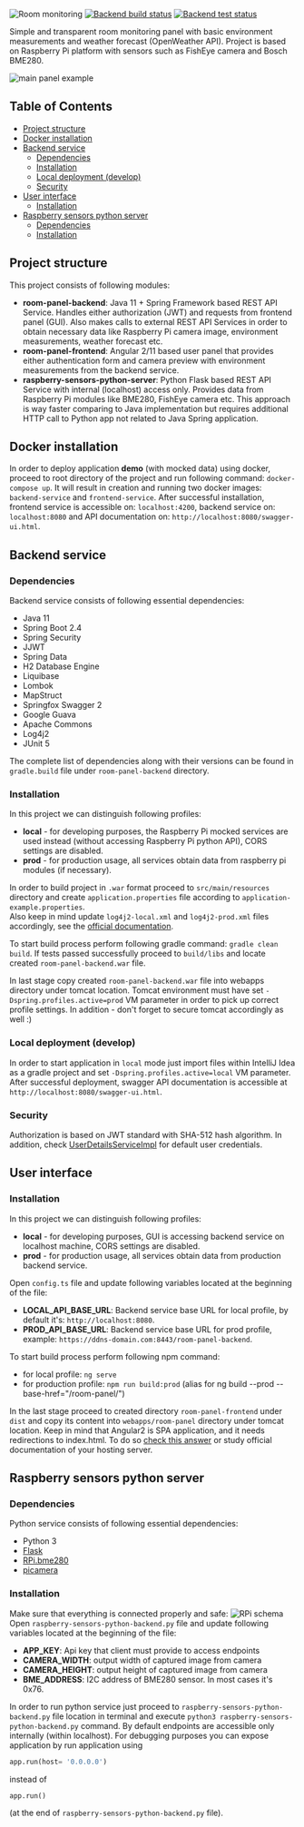 ![Room monitoring](./_example/logo.png)
[![Backend build status](https://github.com/LukaszBlasiak/smart-home/workflows/backend-build/badge.svg)](https://github.com/LukaszBlasiak/smart-home/actions)
[![Backend test status](https://github.com/LukaszBlasiak/smart-home/workflows/backend-test/badge.svg)](https://github.com/LukaszBlasiak/smart-home/actions)

Simple and transparent room monitoring panel with basic environment measurements and weather forecast (OpenWeather API). 
Project is based on Raspberry Pi platform with sensors such as FishEye camera and Bosch BME280.

![main panel example](./_example/preview.png)


## Table of Contents
- [Project structure](#project-structure)
- [Docker installation](#docker-installation)
- [Backend service](#backend-service)
  - [Dependencies](#dependencies)
  - [Installation](#installation)
  - [Local deployment (develop)](#local-deployment-develop)
  - [Security](#security)
- [User interface](#user-interface)
  - [Installation](#installation)
- [Raspberry sensors python server](#raspberry-sensors-python-server)
  - [Dependencies](#dependencies)
  - [Installation](#installation)

## Project structure

This project consists of following modules:
* **room-panel-backend**: Java 11 + Spring Framework based REST API Service. Handles either authorization (JWT) and requests from 
  frontend panel (GUI). Also makes calls to external REST API Services in order to obtain necessary data like Raspberry 
  Pi camera image, environment measurements, weather forecast etc.
* **room-panel-frontend**:  Angular 2/11 based user panel that provides either authentication form and camera 
  preview with environment measurements from the backend service.
* **raspberry-sensors-python-server**: Python Flask based REST API Service with internal (localhost) access only. Provides data 
 from Raspberry Pi modules like BME280, FishEye camera etc. This approach is way faster comparing to Java implementation 
  but requires additional HTTP call to Python app not related to Java Spring application.

## Docker installation
In order to deploy application <b>demo</b> (with mocked data) using docker, proceed to root directory of the project and run following command: 
`docker-compose up`. It will result in creation and running two docker images: `backend-service` and `frontend-service`. 
After successful installation, frontend service is accessible on: `localhost:4200`, backend service on: `localhost:8080`
and API documentation on: `http://localhost:8080/swagger-ui.html`.

## Backend service
### Dependencies
Backend service consists of following essential dependencies:
* Java 11
* Spring Boot 2.4
* Spring Security
* JJWT
* Spring Data
* H2 Database Engine
* Liquibase
* Lombok
* MapStruct
* Springfox Swagger 2
* Google Guava
* Apache Commons
* Log4j2
* JUnit 5

The complete list of dependencies along with their versions can be found in `gradle.build` file under 
`room-panel-backend` directory.
### Installation
In this project we can distinguish following profiles:
* **local** - for developing purposes, the Raspberry Pi mocked services are used instead (without accessing Raspberry Pi 
  python API), CORS settings are disabled.
* **prod** - for production usage, all services obtain data from raspberry pi modules (if necessary).  

In order to build project in `.war` format proceed to `src/main/resources` directory and create `application.properties` 
file according to `application-example.properties`.  
Also keep in mind update `log4j2-local.xml` and `log4j2-prod.xml` files accordingly, see the 
[official documentation](https://logging.apache.org/log4j/2.x/manual/configuration.html).

To start build process perform following gradle command: `gradle clean build`. If tests passed successfully proceed to
`build/libs` and locate created `room-panel-backend.war` file.

In last stage copy created `room-panel-backend.war` file into webapps directory under tomcat location. Tomcat environment must have set 
`-Dspring.profiles.active=prod` VM parameter in order to pick up correct profile settings. In addition - don't forget to
secure tomcat accordingly as well :)

### Local deployment (develop)
In order to start application in `local` mode just import files within IntelliJ Idea as a gradle project and set
`-Dspring.profiles.active=local` VM parameter. After successful deployment, swagger API documentation is accessible at
`http://localhost:8080/swagger-ui.html`.
### Security
Authorization is based on JWT standard with SHA-512 hash algorithm. In addition, check 
[UserDetailsServiceImpl](room-panel-backend/src/main/java/pl/blasiak/security/service/UserDetailsServiceImpl.java)
for default user credentials.

## User interface
### Installation
In this project we can distinguish following profiles:
* **local** - for developing purposes, GUI is accessing backend service on localhost machine, CORS settings are disabled.
* **prod** - for production usage, all services obtain data from production backend service.

Open `config.ts` file and update following variables located at the beginning of the file:
* **LOCAL_API_BASE_URL**: Backend service base URL for local profile, by default it's: `http://localhost:8080`.
* **PROD_API_BASE_URL**: Backend service base URL for prod profile, example: `https://ddns-domain.com:8443/room-panel-backend`.

To start build process perform following npm command: 
* for local profile: `ng serve`
* for production profile: `npm run build:prod` (alias for ng build --prod --base-href="/room-panel/")

In the last stage proceed to created directory `room-panel-frontend` under `dist` and copy its content into `webapps/room-panel` directory 
under tomcat location. Keep in mind that Angular2 is SPA application, and it needs redirections to index.html. To do so
[check this answer](https://stackoverflow.com/a/39482787) or study official documentation of your hosting server. 

## Raspberry sensors python server
### Dependencies
Python service consists of following essential dependencies:
* Python 3
* [Flask](https://pypi.org/project/Flask/)
* [RPi.bme280](https://pypi.org/project/RPi.bme280/)
* [picamera](https://pypi.org/project/picamera/)
### Installation
Make sure that everything is connected properly and safe:
![RPi schema](./_example/schema.PNG)
Open `raspberry-sensors-python-backend.py` file and update following variables located at the beginning of the file:
* **APP_KEY**: Api key that client must provide to access endpoints 
* **CAMERA_WIDTH**: output width of captured image from camera
* **CAMERA_HEIGHT**: output height of captured image from camera
* **BME_ADDRESS**: I2C address of BME280 sensor. In most cases it's 0x76.

In order to run python service just proceed to `raspberry-sensors-python-backend.py` file location in terminal and execute 
`python3 raspberry-sensors-python-backend.py` command.
By default endpoints are accessible only internally (within localhost). For debugging purposes you can expose 
application by run application using 
```python
app.run(host= '0.0.0.0')
```
instead of 
```python
app.run()
```
 (at the end of `raspberry-sensors-python-backend.py` file).
